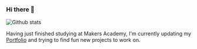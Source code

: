 ### Hi there 👋


![Github stats](https://github-readme-stats.vercel.app/api?username=TheDancingClown&theme=slateorange&show_icons=true&count_private=true)



<!--
**TheDancingClown/TheDancingClown** is a ✨ _special_ ✨ repository because its `README.md` (this file) appears on your GitHub profile.

Here are some ideas to get you started:

- 🔭 I’m currently working on ...
- 🌱 I’m currently learning ...
- 👯 I’m looking to collaborate on ...
- 🤔 I’m looking for help with ...
- 💬 Ask me about ...
- 📫 How to reach me: ...
- 😄 Pronouns: ...
- ⚡ Fun fact: ...
-->
Having just finished studying at Makers Academy, I'm currently updating my [Portfolio](https://louis-kirkham-folio.netlify.app) and trying to find fun new projects to work on.
